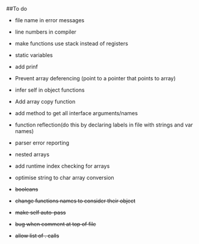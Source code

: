 ##To do

* file name in error messages
* line numbers in compiler
* make functions use stack instead of registers
* static variables
* add prinf
* Prevent array deferencing (point to a pointer that points to array)
* infer self in object functions
* Add array copy function
* add method to get all interface arguments/names
* function reflection(do this by declaring labels in file with strings and var names)
* parser error reporting
* nested arrays
* add runtime index checking for arrays
* optimise string to char array conversion

* ~~booleans~~
* ~~change functions names to consider their object~~
* ~~make self auto-pass~~
* ~~bug when comment at top of file~~
* ~~allow list of . calls~~